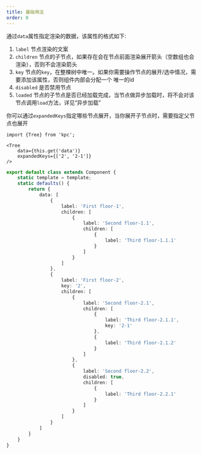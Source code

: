 ```yaml
---
title: 基础用法
order: 0
---
```


通过`data`属性指定渲染的数据，该属性的格式如下:

1. `label` 节点渲染的文案
2. `children` 节点的子节点，如果存在会在节点前面渲染展开箭头（空数组也会渲染），否则不会渲染箭头
3. `key` 节点的`key`，在整棵树中唯一。如果你需要操作节点的展开/选中情况，需要添加该属性，否则组件内部会分配一个
唯一的id
4. `disabled` 是否禁用节点
5. `loaded` 节点的子节点是否已经加载完成，当节点做异步加载时，将不会对该节点调用`load`方法，详见“异步加载”

你可以通过`expandedKeys`指定哪些节点展开，当你展开子节点时，需要指定父节点也展开

```vdt
import {Tree} from 'kpc';

<Tree
    data={this.get('data')}
    expandedKeys={['2', '2-1']} 
/>
```

```ts
export default class extends Component {
    static template = template;
    static defaults() {
        return {
            data: [
                {
                    label: 'First floor-1',
                    children: [
                        {
                            label: 'Second floor-1.1',
                            children: [
                                {
                                    label: 'Third floor-1.1.1'
                                }
                            ]
                        }
                    ]
                },
                {
                    label: 'First floor-2',
                    key: '2',
                    children: [
                        {
                            label: 'Second floor-2.1',
                            children: [
                                {
                                    label: 'Third floor-2.1.1',
                                    key: '2-1' 
                                },
                                {
                                    label: 'Third floor-2.1.2'
                                }
                            ]
                        },
                        {
                            label: 'Second floor-2.2',
                            disabled: true,
                            children: [
                                {
                                    label: 'Third floor-2.2.1'
                                }
                            ]
                        }
                    ]
                }
            ]
        }
    }
}
```
